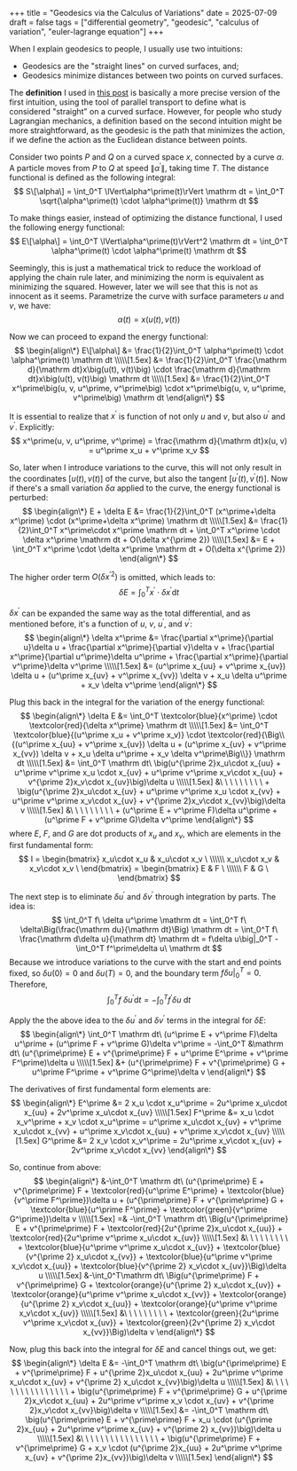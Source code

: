 +++
title = "Geodesics via the Calculus of Variations"
date = 2025-07-09
draft = false
tags = ["differential geometry", "geodesic", "calculus of variation", "euler-lagrange equation"]
+++

When I explain geodesics to people, I usually use two intuitions:
- Geodesics are the "straight lines" on curved surfaces, and;
- Geodesics minimize distances between two points on curved surfaces.

The **definition** I used in [this post](https://yaz62.github.io/posts/prove-meridians-are-geodesics/) is basically a more precise version of the first intuition, using the tool of parallel transport to define what is considered "straight" on a curved surface. However, for people who study Lagrangian mechanics, a definition based on the second intuition might be more straightforward, as the geodesic is the path that minimizes the action, if we define the action as the Euclidean distance between points.

Consider two points $P$ and $Q$ on a curved space $x$, connected by a curve $\alpha$. A particle moves from $P$ to $Q$ at speed $\lVert\alpha^\prime\rVert$, taking time $T$. The distance functional is defined as the following integral:
$$
    S\[\alpha\] = \int_0^T \lVert\alpha^\prime(t)\rVert \mathrm dt = \int_0^T \sqrt{\alpha^\prime(t) \cdot \alpha^\prime(t)} \mathrm dt 
$$

To make things easier, instead of optimizing the distance functional, I used the following energy functional:
$$
    E\[\alpha\] = \int_0^T \lVert\alpha^\prime(t)\rVert^2 \mathrm dt = \int_0^T \alpha^\prime(t) \cdot \alpha^\prime(t) \mathrm dt 
$$

Seemingly, this is just a mathematical trick to reduce the workload of applying the chain rule later, and minimizing the norm is equivalent as minimizing the squared. However, later we will see that this is not as innocent as it seems. Parametrize the curve with surface parameters $u$ and $v$, we have:
$$
    \alpha(t) = x\big(u(t), v(t)\big)
$$

Now we can proceed to expand the energy functional:
$$
\begin{align\*}
    E\[\alpha\] &= \frac{1}{2}\int_0^T \alpha^\prime(t) \cdot \alpha^\prime(t) \mathrm dt \\\\\[1.5ex]
    &= \frac{1}{2}\int_0^T \frac{\mathrm d}{\mathrm dt}x\big(u(t), v(t)\big) \cdot \frac{\mathrm d}{\mathrm dt}x\big(u(t), v(t)\big) \mathrm dt \\\\\[1.5ex]
    &= \frac{1}{2}\int_0^T x^\prime\big(u, v, u^\prime, v^\prime\big) \cdot x^\prime\big(u, v, u^\prime, v^\prime\big) \mathrm dt
\end{align\*}
$$

It is essential to realize that $x^\prime$ is function of not only $u$ and $v$, but also $u^\prime$ and $v^\prime$. Explicitly:
$$
    x^\prime(u, v, u^\prime, v^\prime) = \frac{\mathrm d}{\mathrm dt}x(u, v) = u^\prime x_u + v^\prime x_v
$$

So, later when I introduce variations to the curve, this will not only result in the coordinates $[u(t), v(t)]$ of the curve, but also the tangent $[u^\prime(t), v^\prime(t)]$. Now if there's a small variation $\delta \alpha$ applied to the curve, the energy functional is perturbed:
$$
\begin{align\*}
    E + \delta E &= \frac{1}{2}\int_0^T (x^\prime+\delta x^\prime) \cdot (x^\prime+\delta x^\prime) \mathrm dt \\\\\[1.5ex]
    &= \frac{1}{2}\int_0^T x^\prime\cdot x^\prime \mathrm dt + \int_0^T x^\prime \cdot \delta x^\prime \mathrm dt + O(\delta x^{\prime 2}) \\\\\[1.5ex]
    &= E + \int_0^T x^\prime \cdot \delta x^\prime \mathrm dt + O(\delta x^{\prime 2})
\end{align\*}
$$

The higher order term $O(\delta x^{\prime 2})$ is omitted, which leads to:
$$
    \delta E = \int_0^T x^\prime \cdot \delta x^\prime \mathrm dt
$$

$\delta x^\prime$ can be expanded the same way as the total differential, and as mentioned before, it's a function of $u$, $v$, $u^\prime$, and $v^\prime$:
$$
\begin{align\*}
    \delta x^\prime &= \frac{\partial x^\prime}{\partial u}\delta u + \frac{\partial x^\prime}{\partial v}\delta v + \frac{\partial x^\prime}{\partial u^\prime}\delta u^\prime + \frac{\partial x^\prime}{\partial v^\prime}\delta v^\prime \\\\\[1.5ex]
    &= (u^\prime x_{uu} + v^\prime x_{uv}) \delta u + (u^\prime x_{uv} + v^\prime x_{vv}) \delta v + x_u \delta u^\prime + x_v \delta v^\prime
\end{align\*}
$$

Plug this back in the integral for the variation of the energy functional:
$$
\begin{align\*}
    \delta E &= \int_0^T \textcolor{blue}{x^\prime} \cdot \textcolor{red}{\delta x^\prime} \mathrm dt \\\\\[1.5ex]
    &= \int_0^T \textcolor{blue}{(u^\prime x_u + v^\prime x_v)} \cdot \textcolor{red}{\Big\\{(u^\prime x_{uu} + v^\prime x_{uv}) \delta u + (u^\prime x_{uv} + v^\prime x_{vv}) \delta v + x_u \delta u^\prime + x_v \delta v^\prime\Big\\}} \mathrm dt \\\\\[1.5ex]
    &= \int_0^T \mathrm dt\ \big(u^{\prime 2}x_u\cdot x_{uu} + u^\prime v^\prime x_u \cdot x_{uv} + u^\prime v^\prime x_v\cdot x_{uu} + v^{\prime 2}x_v\cdot x_{uv}\big)\delta u  \\\\\[1.5ex]
    &\ \ \ \ \ \ \ \ \ + \big(u^{\prime 2}x_u\cdot x_{uv} + u^\prime v^\prime x_u \cdot x_{vv} + u^\prime v^\prime x_v\cdot x_{uv} + v^{\prime 2}x_v\cdot x_{vv}\big)\delta v  \\\\\[1.5ex]
    &\ \ \ \ \ \ \ \ \ + (u^\prime E + v^\prime F)\delta u^\prime + (u^\prime F + v^\prime G)\delta v^\prime
\end{align\*}
$$
where $E$, $F$, and $G$ are dot products of $x_u$ and $x_v$, which are elements in the first fundamental form:
$$
    I = \begin{bmatrix}
        x_u\cdot x_u & x_u\cdot x_v \ \\\\\\
        x_u\cdot x_v & x_v\cdot x_v \ 
    \end{bmatrix}
    = \begin{bmatrix}
        E & F \ \\\\\\
        F & G \ 
    \end{bmatrix}
$$

The next step is to eliminate $\delta u^\prime$ and $\delta v^\prime$ through integration by parts. The idea is:
$$
    \int_0^T f\ \delta u^\prime \mathrm dt = \int_0^T f\ \delta\Big(\frac{\mathrm du}{\mathrm dt}\Big) \mathrm dt = \int_0^T f\ \frac{\mathrm d\delta u}{\mathrm dt} \mathrm dt = f\delta u\big|_0^T - \int_0^T f^\prime\delta u\ \mathrm dt
$$
Because we introduce variations to the curve with the start and end points fixed, so $\delta u(0)=0$ and $\delta u(T)=0$, and the boundary term $f\delta u\big|_0^T=0$. Therefore,
$$
    \int_0^T f\ \delta u^\prime \mathrm dt = - \int_0^T f^\prime\delta u\ \mathrm dt
$$

Apply the the above idea to the $\delta u^\prime$ and $\delta v^\prime$ terms in the integral for $\delta E$:
$$
\begin{align\*}
    \int_0^T \mathrm dt\ (u^\prime E + v^\prime F)\delta u^\prime + (u^\prime F + v^\prime G)\delta v^\prime = -\int_0^T &\mathrm dt\ (u^{\prime\prime} E + v^{\prime\prime} F + u^\prime E^\prime + v^\prime F^\prime)\delta u  \\\\\[1.5ex]
    &+ (u^{\prime\prime} F + v^{\prime\prime} G + u^\prime F^\prime + v^\prime G^\prime)\delta v
\end{align\*}
$$

The derivatives of first fundamental form elements are:
$$
\begin{align\*}
    E^\prime &= 2 x_u \cdot x_u^\prime = 2u^\prime x_u\cdot x_{uu} + 2v^\prime x_u\cdot x_{uv}  \\\\\[1.5ex]
    F^\prime &= x_u \cdot x_v^\prime + x_v \cdot x_u^\prime = u^\prime x_u\cdot x_{uv} + v^\prime x_u\cdot x_{vv} + u^\prime x_v\cdot x_{uu} + v^\prime x_v\cdot x_{uv}  \\\\\[1.5ex]
    G^\prime &= 2 x_v \cdot x_v^\prime = 2u^\prime x_v\cdot x_{uv} + 2v^\prime x_v\cdot x_{vv}
\end{align\*}
$$

So, continue from above:
$$
\begin{align\*}
    &-\int_0^T \mathrm dt\ (u^{\prime\prime} E + v^{\prime\prime} F + \textcolor{red}{u^\prime E^\prime} + \textcolor{blue}{v^\prime F^\prime})\delta u + (u^{\prime\prime} F + v^{\prime\prime} G + \textcolor{blue}{u^\prime F^\prime} + \textcolor{green}{v^\prime G^\prime})\delta v  \\\\\[1.5ex]
    =& -\int_0^T \mathrm dt\ \Big(u^{\prime\prime} E + v^{\prime\prime} F + \textcolor{red}{2u^{\prime 2}x_u\cdot x_{uu}} + \textcolor{red}{2u^\prime v^\prime x_u\cdot x_{uv}}   \\\\\[1.5ex]
    &\ \ \ \ \ \ \ \ \ + \textcolor{blue}{u^\prime v^\prime x_u\cdot x_{uv}} + \textcolor{blue}{v^{\prime 2} x_u\cdot x_{vv}} + \textcolor{blue}{u^\prime v^\prime x_v\cdot x_{uu}} + \textcolor{blue}{v^{\prime 2} x_v\cdot x_{uv}}\Big)\delta u   \\\\\[1.5ex]
    &-\int_0^T\mathrm dt\  \Big(u^{\prime\prime} F + v^{\prime\prime} G + \textcolor{orange}{u^{\prime 2} x_u\cdot x_{uv}} + \textcolor{orange}{u^\prime v^\prime x_u\cdot x_{vv}} + \textcolor{orange}{u^{\prime 2} x_v\cdot x_{uu}} + \textcolor{orange}{u^\prime v^\prime x_v\cdot x_{uv}}    \\\\\[1.5ex]
    &\ \ \ \ \ \ \ \ \ + \textcolor{green}{2u^\prime v^\prime x_v\cdot x_{uv}} + \textcolor{green}{2v^{\prime 2} x_v\cdot x_{vv}}\Big)\delta v
\end{align\*}
$$

Now, plug this back into the integral for $\delta E$ and cancel things out, we get:
$$
\begin{align\*}
    \delta E &= -\int_0^T \mathrm dt\ \big(u^{\prime\prime} E + v^{\prime\prime} F + u^{\prime 2}x_u\cdot x_{uu} + 2u^\prime v^\prime x_u\cdot x_{uv} + v^{\prime 2} x_u\cdot x_{vv}\big)\delta u  \\\\\[1.5ex]
    &\ \ \ \ \ \ \ \ \ \ \ \ \ \ \ \ + \big(u^{\prime\prime} F + v^{\prime\prime} G + u^{\prime 2}x_v\cdot x_{uu} + 2u^\prime v^\prime x_v \cdot x_{uv} + v^{\prime 2}x_v\cdot x_{vv}\big)\delta v  \\\\\[1.5ex]
    &= -\int_0^T \mathrm dt\ \big(u^{\prime\prime} E + v^{\prime\prime} F + x_u \cdot (u^{\prime 2}x_{uu} + 2u^\prime v^\prime x_{uv} + v^{\prime 2} x_{vv})\big)\delta u  \\\\\[1.5ex]
    &\ \ \ \ \ \ \ \ \ \ \ \ \ \ \ \ + \big(u^{\prime\prime} F + v^{\prime\prime} G + x_v \cdot (u^{\prime 2}x_{uu} + 2u^\prime v^\prime x_{uv} + v^{\prime 2}x_{vv})\big)\delta v  \\\\\[1.5ex]
\end{align\*}
$$


